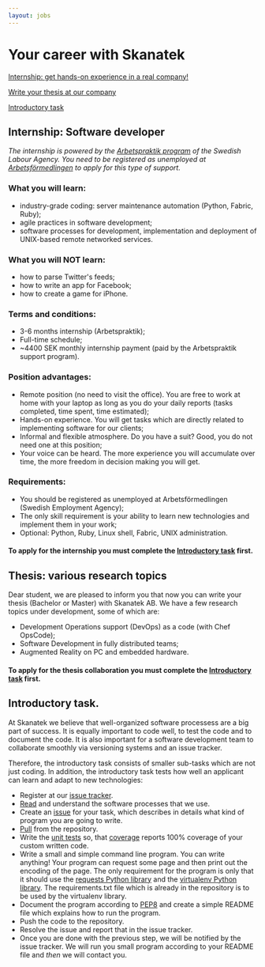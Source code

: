 ```yaml
---
layout: jobs 
---
```

# Your career with Skanatek

[Internship: get hands-on experience in a real company!](#internship)

[Write your thesis at our company](#thesis)

[Introductory task](#introductory_task)




## <a id="internship"></a> Internship: Software developer

*The internship is powered by the [Arbetspraktik program](http://www.arbetsformedlingen.se/download/18.46ccfec5127ddccec778000492/) of the Swedish Labour Agency. You need to be registered as unemployed at [Arbetsförmedlingen](http://www.arbetsformedlingen.se/) to apply for this type of support.*

### What you will learn:

- industry-grade coding: server maintenance automation (Python, Fabric, Ruby);
- agile practices in software development;
- software processes for development, implementation and deployment of UNIX-based remote networked services.

### What you will NOT learn:

- how to parse Twitter's feeds;
- how to write an app for Facebook;
- how to create a game for iPhone.

### Terms and conditions:
- 3-6 months internship (Arbetspraktik);
- Full-time schedule;
- ~4400 SEK monthly internship payment (paid by the Arbetspraktik support program).

### Position advantages:
- Remote position (no need to visit the office). You are free to work at home with your laptop as long as you do your daily reports (tasks completed, time spent, time estimated);
- Hands-on experience. You will get tasks which are directly related to implementing software for our clients;
- Informal and flexible atmosphere. Do you have a suit? Good, you do not need one at this position;
- Your voice can be heard. The more experience you will accumulate over time, the more freedom in decision making you will get.

### Requirements:
- You should be registered as unemployed at Arbetsförmedlingen (Swedish Employment Agency);
- The only skill requirement is your ability to learn new technologies and implement them in your work;
- Optional: Python, Ruby, Linux shell, Fabric, UNIX administration.

#### To apply for the internship you must complete the [Introductory task](#introductory_task) first.


## <a id="thesis"></a> Thesis: various research topics

Dear student, we are pleased to inform you that now you can write your thesis (Bachelor or Master) with Skanatek AB. We have a few research topics under development, some of which are:

- Development Operations support (DevOps) as a code (with Chef OpsCode);
- Software Development in fully distributed teams;
- Augmented Reality on PC and embedded hardware.

#### To apply for the thesis collaboration you must complete the [Introductory task](#introductory_task) first.

## <a id="introductory_task"></a>Introductory task.
At Skanatek we believe that well-organized software processess are a big part of success. It is equally important to code well, to test the code and to document the code. It is also important for a software development team to collaborate smoothly via versioning systems and an issue tracker.

Therefore, the introductory task consists of smaller sub-tasks which are not just coding. In addition, the introductory task tests how well an applicant can learn and adapt to new technologies:

- Register at our [issue tracker](http://redmine.platformable.net).
- [Read](http://redmine.platformable.net/projects/community/wiki) and understand the software processes that we use.
- Create an [issue](http://redmine.platformable.net/projects/introductory-public-project) for your task, which describes in details what kind of program you are going to write.
- [Pull](http://git-scm.com/book) from the repository.
- Write the [unit tests](https://en.wikipedia.org/wiki/Test-driven_development) so, that [coverage](http://nedbatchelder.com/code/coverage/) reports 100% coverage of your custom written code.
- Write a small and simple command line program. You can write anything! Your program can request some page and then print out the encoding of the page. The only requirement for the program is only that it should use the [requests Python library](http://www.python-requests.org/en/latest/) and the [virtualenv Python library](http://www.virtualenv.org/en/latest/). The requirements.txt file which is already in the repository is to be used by the virtualenv library.
- Document the program according to [PEP8](http://www.python.org/dev/peps/pep-0008/) and create a simple README file which explains how to run the program.
- Push the code to the repository.
- Resolve the issue and report that in the issue tracker.
- Once you are done with the previous step, we will be notified by the issue tracker. We will run you small program according to your README file and *then* we will contact you.

